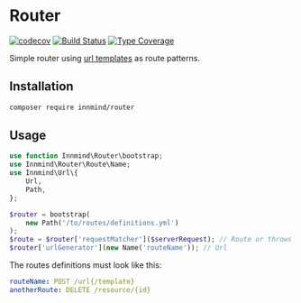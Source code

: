 # Router

[![codecov](https://codecov.io/gh/Innmind/Filesystem/branch/develop/graph/badge.svg)](https://codecov.io/gh/Innmind/Filesystem)
[![Build Status](https://github.com/Innmind/Filesystem/workflows/CI/badge.svg)](https://github.com/Innmind/Filesystem/actions?query=workflow%3ACI)
[![Type Coverage](https://shepherd.dev/github/Innmind/Filesystem/coverage.svg)](https://shepherd.dev/github/Innmind/Filesystem)

Simple router using [url templates](https://github.com/Innmind/UrlTemplate) as route patterns.

## Installation

```sh
composer require innmind/router
```

## Usage

```php
use function Innmind\Router\bootstrap;
use Innmind\Router\Route\Name;
use Innmind\Url\{
    Url,
    Path,
};

$router = bootstrap(
    new Path('/to/routes/definitions.yml')
);
$route = $router['requestMatcher']($serverRequest); // Route or throws NoMatchingRouteFound
$router['urlGenerator'](new Name('routeName')); // Url
```

The routes definitions must look like this:

```yaml
routeName: POST /url{/template}
anotherRoute: DELETE /resource/{id}
```
